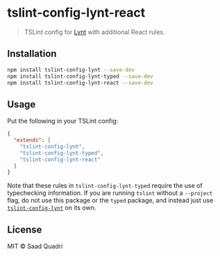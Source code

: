 # tslint-config-lynt-react

>  TSLint config for [Lynt](https://github.com/saadq/lynt) with additional React rules.

## Installation

```bash
npm install tslint-config-lynt --save-dev
npm install tslint-config-lynt-typed --save-dev
npm install tslint-config-lynt-react --save-dev
```

## Usage

Put the following in your TSLint config:

```json
{
  "extends": [
    "tslint-config-lynt",
    "tslint-config-lynt-typed",
    "tslint-config-lynt-react"
  ]
}
```

Note that these rules in `tslint-config-lynt-typed` require the use of typechecking information. If you are running `tslint` without a `--project` flag, do not use this package or the `typed` package, and instead just use [`tslint-config-lynt`](https://github.com/saadq/tslint-config-lynt) on its own.

## License

MIT &copy; Saad Quadri
